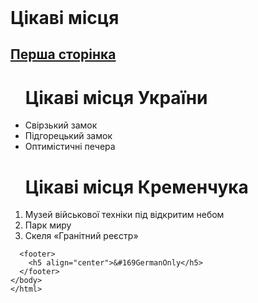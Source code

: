 <!DOCTYPE html>
<html>
<head>
  <meta charset="utf-8">
  <title>Завдання 20.02.2024</title>
</head>
<body>
  <header>

  </header>
       <h1>Цікаві місця</h1>
       <a href="index.html"> <h2>Перша сторінка</h2></a>
       <ul><h1>Цікаві місця України</h1>
         <li>Свірзький замок</li>
         <li>Підгорецький замок</li>
         <li>Оптимістичні печера</li>
       </ul>
       <ol><h1>Цікаві місця Кременчука</h1>
         <li>Музей військової техніки під відкритим небом</li>
         <li>Парк миру</li>
         <li>Скеля «Гранітний реєстр» </li>
       </ol>

      <footer>
        <h5 align="center">&#169GermanOnly</h5>
      </footer>
    </body>
    </html>
